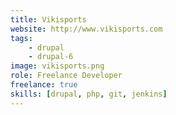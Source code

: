 ```yaml
---
title: Vikisports
website: http://www.vikisports.com
tags:
    - drupal
    - drupal-6
image: vikisports.png
role: Freelance Developer
freelance: true
skills: [drupal, php, git, jenkins]
---
```


